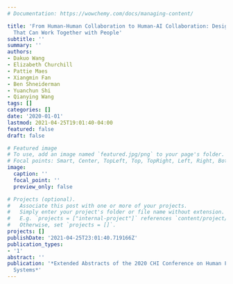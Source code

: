 ```yaml
---
# Documentation: https://wowchemy.com/docs/managing-content/

title: 'From Human-Human Collaboration to Human-AI Collaboration: Designing AI Systems
  That Can Work Together with People'
subtitle: ''
summary: ''
authors:
- Dakuo Wang
- Elizabeth Churchill
- Pattie Maes
- Xiangmin Fan
- Ben Shneiderman
- Yuanchun Shi
- Qianying Wang
tags: []
categories: []
date: '2020-01-01'
lastmod: 2021-04-25T19:01:40-04:00
featured: false
draft: false

# Featured image
# To use, add an image named `featured.jpg/png` to your page's folder.
# Focal points: Smart, Center, TopLeft, Top, TopRight, Left, Right, BottomLeft, Bottom, BottomRight.
image:
  caption: ''
  focal_point: ''
  preview_only: false

# Projects (optional).
#   Associate this post with one or more of your projects.
#   Simply enter your project's folder or file name without extension.
#   E.g. `projects = ["internal-project"]` references `content/project/deep-learning/index.md`.
#   Otherwise, set `projects = []`.
projects: []
publishDate: '2021-04-25T23:01:40.719166Z'
publication_types:
- '1'
abstract: ''
publication: '*Extended Abstracts of the 2020 CHI Conference on Human Factors in Computing
  Systems*'
---
```

